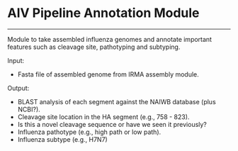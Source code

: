 # AIV Pipeline Annotation Module
---

Module to take assembled influenza genomes and annotate important features such as cleavage site, pathotyping and subtyping.

Input:
* Fasta file of assembled genome from IRMA assembly module.

Output:
* BLAST analysis of each segment against the NAIWB database (plus NCBI?).
* Cleavage site location in the HA segment (e.g., 758 - 823).
* Is this a novel cleavage sequence or have we seen it previously?
* Influenza pathotype (e.g., high path or low path).
* Influenza subtype (e.g., H7N7)

